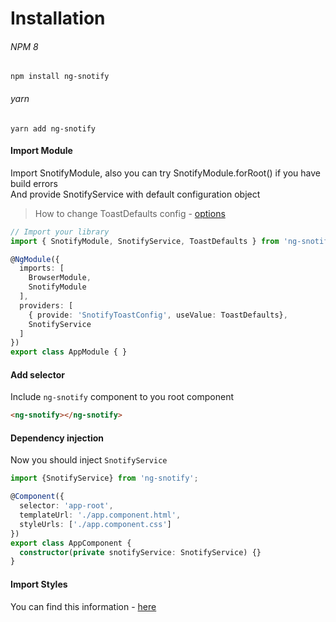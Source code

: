 # Installation

###### NPM 8
`npm install ng-snotify`
###### yarn
`yarn add ng-snotify`


#### Import Module
Import SnotifyModule, also you can try SnotifyModule.forRoot() if you have build errors  
And provide SnotifyService with default configuration object  
> How to change ToastDefaults config - [options](api/snotify.md#setdefaults)  

```typescript
// Import your library
import { SnotifyModule, SnotifyService, ToastDefaults } from 'ng-snotify';

@NgModule({
  imports: [
    BrowserModule,
    SnotifyModule
  ],
  providers: [
    { provide: 'SnotifyToastConfig', useValue: ToastDefaults},
    SnotifyService
  ]
})
export class AppModule { }
```

#### Add selector
Include `ng-snotify` component to you root component

```html
<ng-snotify></ng-snotify>
```
#### Dependency injection
Now you should inject `SnotifyService`

```typescript
import {SnotifyService} from 'ng-snotify';

@Component({
  selector: 'app-root',
  templateUrl: './app.component.html',
  styleUrls: ['./app.component.css']
})
export class AppComponent {
  constructor(private snotifyService: SnotifyService) {}
}

```


#### Import Styles

You can find this information - [here](essentials/styling.md)
